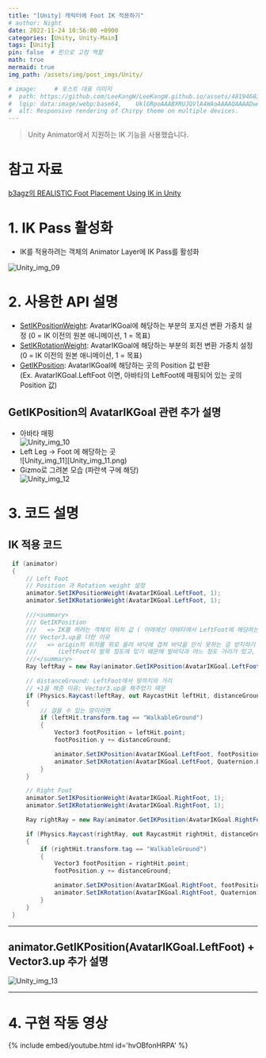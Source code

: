 ```yaml
---
title: "[Unity] 캐릭터에 Foot IK 적용하기"
# author: Night
date: 2022-11-24 10:56:00 +0900
categories: [Unity, Unity-Main]
tags: [Unity]
pin: false  # 핀으로 고정 역할
math: true
mermaid: true
img_path: /assets/img/post_imgs/Unity/

# image:     # 포스트 대표 이미지
#  path: https://github.com/LeeKangW/LeeKangW.github.io/assets/48194683/7e5b8251-2544-4eea-b702-ad59aa404e9e
#  lqip: data:image/webp;base64,    UklGRpoAAABXRUJQVlA4WAoAAAAQAAAADwAABwAAQUxQSDIAAAARL0AmbZurmr57yyIiqE8oiG0bejIYEQTgqiDA9vqnsUSI6H+oAERp2HZ65qP/VIAWAFZQOCBCAAAA8AEAnQEqEAAIAAVAfCWkAALp8sF8rgRgAP7o9FDvMCkMde9PK7euH5M1m6VWoDXf2FkP3BqV0ZYbO6NA/VFIAAAA
#  alt: Responsive rendering of Chirpy theme on multiple devices.
---
```


> Unity Animator에서 지원하는 IK 기능을 사용했습니다.

# 참고 자료
[b3agz의 REALISTIC Foot Placement Using IK in Unity](https://youtu.be/rGB1ipH6DrM)

# 1\. IK Pass 활성화

-   IK를 적용하려는 객체의 Animator Layer에 IK Pass를 활성화

![Unity_img_09](Unity_img_09.png)

# 2\. 사용한 API 설명

-   [SetIKPositionWeight](https://docs.unity3d.com/ScriptReference/Animator.SetIKPositionWeight.html): AvatarIKGoal에 해당하는 부분의 포지션 변환 가중치 설정 (0 = IK 이전의 원본 애니메이션, 1 = 목표)
-   [SetIKRotationWeight](https://docs.unity3d.com/ScriptReference/Animator.SetIKRotationWeight.html): AvatarIKGoal에 해당하는 부분의 회전 변환 가중치 설정 (0 = IK 이전의 원본 애니메이션, 1 = 목표)
-   [GetIKPosition](https://docs.unity3d.com/ScriptReference/Animator.GetIKPosition.html): AvatarIKGoal에 해당하는 곳의 Position 값 반환  
    (Ex. AvatarIKGoal.LeftFoot 이면, 아바타의 LeftFoot에 매핑되어 있는 곳의 Position 값)

## GetIKPosition의 AvatarIKGoal 관련 추가 설명

-   아바타 매핑  
    ![Unity_img_10](Unity_img_10.png)
-   Left Leg -> Foot 에 해당하는 곳  
    ![Unity_img_11][Unity_img_11.png)
-   Gizmo로 그려본 모습 (파란색 구에 해당)  
    ![Unity_img_12](Unity_img_12.png)

# 3\. 코드 설명

## IK 적용 코드

```cs
 if (animator)
 {
     // Left Foot
     // Position 과 Rotation weight 설정
     animator.SetIKPositionWeight(AvatarIKGoal.LeftFoot, 1);
     animator.SetIKRotationWeight(AvatarIKGoal.LeftFoot, 1);

     ///<summary>
     /// GetIKPosition 
     ///   => IK를 하려는 객체의 위치 값 ( 아래에선 아바타에서 LeftFoot에 해당하는 객체의 위치 값 )
     /// Vector3.up을 더한 이유 
     ///   => origin의 위치를 위로 올려 바닥에 겹쳐 바닥을 인식 못하는 걸 방지하기 위해
     ///      (LeftFoot이 발목 정도에 있기 때문에 발바닥과 어느 정도 거리가 있고, Vector3.up을 더해주지 않으면 발목 기준으로 처리가 되어 발 일부가 바닥에 들어간다.)
     ///</summary>
     Ray leftRay = new Ray(animator.GetIKPosition(AvatarIKGoal.LeftFoot) + Vector3.up, Vector3.down);

     // distanceGround: LeftFoot에서 땅까지의 거리
     // +1을 해준 이유: Vector3.up을 해주었기 때문
     if (Physics.Raycast(leftRay, out RaycastHit leftHit, distanceGround + 1f, layerMask))
     {
         // 걸을 수 있는 땅이라면
         if (leftHit.transform.tag == "WalkableGround")
         {
             Vector3 footPosition = leftHit.point;
             footPosition.y += distanceGround;

             animator.SetIKPosition(AvatarIKGoal.LeftFoot, footPosition);
             animator.SetIKRotation(AvatarIKGoal.LeftFoot, Quaternion.LookRotation(transform.forward, leftHit.normal));
         }
     }

     // Right Foot
     animator.SetIKPositionWeight(AvatarIKGoal.RightFoot, 1);
     animator.SetIKRotationWeight(AvatarIKGoal.RightFoot, 1);

     Ray rightRay = new Ray(animator.GetIKPosition(AvatarIKGoal.RightFoot) + Vector3.up, Vector3.down);

     if (Physics.Raycast(rightRay, out RaycastHit rightHit, distanceGround + 1f, layerMask))
     {
         if (rightHit.transform.tag == "WalkableGround")
         {
             Vector3 footPosition = rightHit.point;
             footPosition.y += distanceGround;

             animator.SetIKPosition(AvatarIKGoal.RightFoot, footPosition);
             animator.SetIKRotation(AvatarIKGoal.RightFoot, Quaternion.LookRotation(transform.forward, rightHit.normal));
         }
     }
 }
```

---

## animator.GetIKPosition(AvatarIKGoal.LeftFoot) + Vector3.up 추가 설명

![Unity_img_13](Unity_img_13.png)

---

# 4\. 구현 작동 영상

{% include embed/youtube.html id='hvOBfonHRPA' %}
